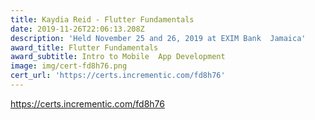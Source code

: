 ```yaml
---
title: Kaydia Reid - Flutter Fundamentals
date: 2019-11-26T22:06:13.208Z
description: 'Held November 25 and 26, 2019 at EXIM Bank  Jamaica'
award_title: Flutter Fundamentals
award_subtitle: Intro to Mobile  App Development
image: img/cert-fd8h76.png
cert_url: 'https://certs.incrementic.com/fd8h76'
---
```

<https://certs.incrementic.com/fd8h76>

